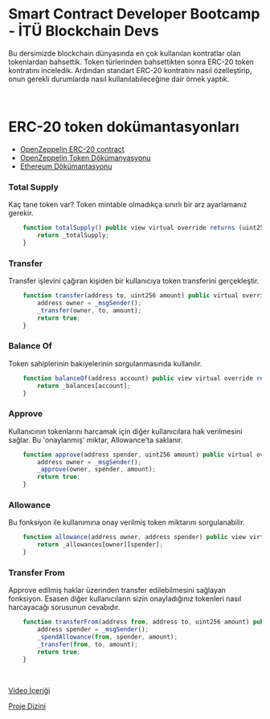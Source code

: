 # Smart Contract Developer Bootcamp - İTÜ Blockchain Devs

Bu dersimizde blockchain dünyasında en çok kullanılan kontratlar olan tokenlardan bahsettik. Token türlerinden bahsettikten sonra ERC-20 token kontratını inceledik. Ardından standart ERC-20 kontratını nasıl özelleştirip, onun gerekli durumlarda nasıl kullanılabileceğine dair örnek yaptık.

<br/>

# ERC-20 token dokümantasyonları

* [OpenZeppelin ERC-20 contract](https://github.com/OpenZeppelin/openzeppelin-contracts/tree/master/contracts/token/ERC20)
* [OpenZeppelin Token Dökümanyasyonu](https://docs.openzeppelin.com/contracts/4.x/tokens)
* [Ethereum Dökümantasyonu](https://ethereum.org/en/developers/docs/standards/tokens/)



### Total Supply
Kaç tane token var? Token mintable olmadıkça sınırlı bir arz ayarlamanız gerekir.

``` javascript
    function totalSupply() public view virtual override returns (uint256) {
        return _totalSupply;
    }
```

### Transfer
Transfer işlevini çağıran kişiden bir kullanıcıya token transferini gerçekleştir.

``` javascript
    function transfer(address to, uint256 amount) public virtual override returns (bool) {
        address owner = _msgSender();
        _transfer(owner, to, amount);
        return true;
    }
```


### Balance Of
Token sahiplerinin bakiyelerinin sorgulanmasında kullanılır.

``` javascript
    function balanceOf(address account) public view virtual override returns (uint256) {
        return _balances[account];
    }
```


### Approve
Kullanıcının tokenlarını harcamak için diğer kullanıcılara hak verilmesini sağlar. Bu 'onaylanmış' miktar, Allowance'ta saklanır.

``` javascript
    function approve(address spender, uint256 amount) public virtual override returns (bool) {
        address owner = _msgSender();
        _approve(owner, spender, amount);
        return true;
    }
```

### Allowance
Bu fonksiyon ile kullanımına onay verilmiş token miktarını sorgulanabilir.

``` javascript
    function allowance(address owner, address spender) public view virtual override returns (uint256) {
        return _allowances[owner][spender];
    }
```



### Transfer From
Approve edilmiş haklar üzerinden transfer edilebilmesini sağlayan fonksiyon. Esasen diğer kullanıcıların sizin onayladığınız tokenleri nasıl harcayacağı sorusunun cevabıdır.

``` javascript
    function transferFrom(address from, address to, uint256 amount) public virtual override returns (bool) {
        address spender = _msgSender();
        _spendAllowance(from, spender, amount);
        _transfer(from, to, amount);
        return true;
    }
```

<br/>

[Video İçeriği](https://www.youtube.com/watch?v=qwrJPcqydTE)

[Proje Dizini](./ERC-20)
